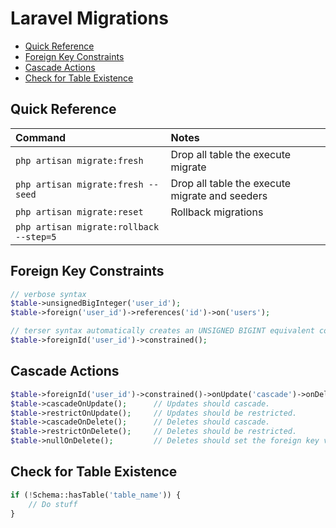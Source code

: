 # Laravel Migrations

<!-- TOC -->

- [Quick Reference](#quick-reference)
- [Foreign Key Constraints](#foreign-key-constraints)
- [Cascade Actions](#cascade-actions)
- [Check for Table Existence](#check-for-table-existence)

<!-- /TOC -->

<a id="markdown-quick-reference" name="quick-reference"></a>

## Quick Reference

| Command                                 | Notes                                          |
| :-------------------------------------- | :--------------------------------------------- |
| `php artisan migrate:fresh`             | Drop all table the execute migrate             |
| `php artisan migrate:fresh --seed`      | Drop all table the execute migrate and seeders |
| `php artisan migrate:reset`             | Rollback migrations                            |
| `php artisan migrate:rollback --step=5` |                                                |

<a id="markdown-foreign-key-constraints" name="foreign-key-constraints"></a>

## Foreign Key Constraints


```php
// verbose syntax
$table->unsignedBigInteger('user_id');
$table->foreign('user_id')->references('id')->on('users');

// terser syntax automatically creates an UNSIGNED BIGINT equivalent column
$table->foreignId('user_id')->constrained();
```

<a id="markdown-cascade-actions" name="cascade-actions"></a>

## Cascade Actions

```php
$table->foreignId('user_id')->constrained()->onUpdate('cascade')->onDelete('cascade');
$table->cascadeOnUpdate();      // Updates should cascade.
$table->restrictOnUpdate();     // Updates should be restricted.
$table->cascadeOnDelete();      // Deletes should cascade.
$table->restrictOnDelete();     // Deletes should be restricted.
$table->nullOnDelete();         // Deletes should set the foreign key value to null.
```

<a id="markdown-check-for-table-existence" name="check-for-table-existence"></a>

## Check for Table Existence

```php
if (!Schema::hasTable('table_name')) {
    // Do stuff
}
```
